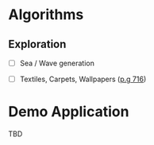 # Algorithms
## Exploration
- [ ] Sea / Wave generation
- [ ] Textiles, Carpets, Wallpapers ([p.g 716](https://www.sciencedirect.com/science/article/pii/S0097849396000453))


# Demo Application
TBD
